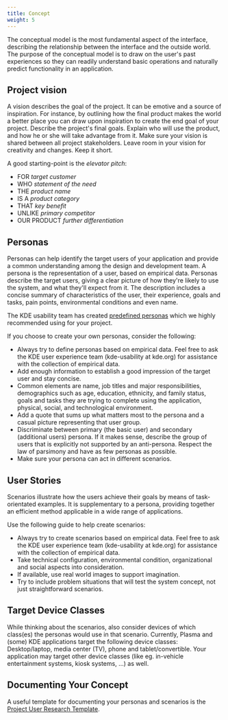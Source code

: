 ```yaml
---
title: Concept
weight: 5
---
```



The conceptual model is the most fundamental aspect of the interface,
describing the relationship between the interface and the outside world.
The purpose of the conceptual model is to draw on the user's past
experiences so they can readily understand basic operations and
naturally predict functionality in an application.

Project vision
--------------

A vision describes the goal of the project. It can be emotive and a
source of inspiration. For instance, by outlining how the final product
makes the world a better place you can draw upon inspiration to create
the end goal of your project. Describe the project's final goals.
Explain who will use the product, and how he or she will take advantage
from it. Make sure your vision is shared between all project
stakeholders. Leave room in your vision for creativity and changes. Keep
it short.

A good starting-point is the *elevator pitch*:

-   FOR *target customer*
-   WHO *statement of the need*
-   THE *product name*
-   IS A *product category*
-   THAT *key benefit*
-   UNLIKE *primary competitor*
-   OUR PRODUCT *further differentiation*

Personas
--------

Personas can help identify the target users of your application and
provide a common understanding among the design and development team. A
persona is the representation of a user, based on empirical data.
Personas describe the target users, giving a clear picture of how
they're likely to use the system, and what they'll expect from it. The
description includes a concise summary of characteristics of the user,
their experience, goals and tasks, pain points, environmental conditions
and even name.

The KDE usability team has created
[predefined personas](../personas) which we highly recommended using for
your project.

If you choose to create your own personas, consider the following:

-   Always try to define personas based on empirical data. Feel free to
    ask the KDE user experience team (kde-usability at kde.org) for
    assistance with the collection of empirical data.
-   Add enough information to establish a good impression of the target
    user and stay concise.
-   Common elements are name, job titles and major responsibilities,
    demographics such as age, education, ethnicity, and family status,
    goals and tasks they are trying to complete using the application,
    physical, social, and technological environment.
-   Add a quote that sums up what matters most to the persona and a
    casual picture representing that user group.
-   Discriminate between primary (the basic user) and secondary
    (additional users) persona. If it makes sense, describe the group of
    users that is explicitly not supported by an anti-persona. Respect
    the law of parsimony and have as few personas as possible.
-   Make sure your persona can act in different scenarios.

User Stories
------------

Scenarios illustrate how the users achieve their goals by means of
task-orientated examples. It is supplementary to a persona, providing
together an efficient method applicable in a wide range of applications.

Use the following guide to help create scenarios:

-   Always try to create scenarios based on empirical data. Feel free to
    ask the KDE user experience team (kde-usability at kde.org) for
    assistance with the collection of empirical data.
-   Take technical configuration, environmental condition,
    organizational and social aspects into consideration.
-   If available, use real world images to support imagination.
-   Try to include problem situations that will test the system concept,
    not just straightforward scenarios.

Target Device Classes
---------------------

While thinking about the scenarios, also consider devices of which
class(es) the personas would use in that scenario. Currently, Plasma and
(some) KDE applications target the following device classes:
Desktop/laptop, media center (TV), phone and tablet/convertible. Your
application may target other device classes (like eg. in-vehicle
entertainment systems, kiosk systems, ...) as well.

Documenting Your Concept
------------------------

A useful template for documenting your personas and scenarios is the
[Project User Research Template](../research).

